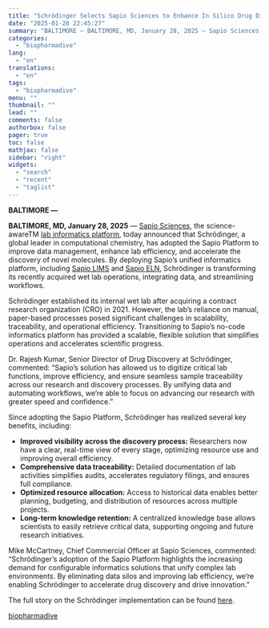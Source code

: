 ```yaml
---
title: "Schrödinger Selects Sapio Sciences to Enhance In Silico Drug Discovery from Plasmid to Structure"
date: "2025-01-28 22:45:27"
summary: "BALTIMORE — BALTIMORE, MD, January 28, 2025 — Sapio Sciences, the science-awareTM lab informatics platform, today announced that Schrödinger, a global leader in computational chemistry, has adopted the Sapio Platform to improve data management, enhance lab efficiency, and accelerate the discovery of novel molecules. By deploying Sapio’s unified informatics platform,..."
categories:
  - "biopharmadive"
lang:
  - "en"
translations:
  - "en"
tags:
  - "biopharmadive"
menu: ""
thumbnail: ""
lead: ""
comments: false
authorbox: false
pager: true
toc: false
mathjax: false
sidebar: "right"
widgets:
  - "search"
  - "recent"
  - "taglist"
---
```


**BALTIMORE —** 

**BALTIMORE, MD, January 28, 2025** — [Sapio Sciences](https://www.sapiosciences.com/?utm_campaign=5510975-2025-media-communications&utm_source=sapio-sciences-press-release&utm_content=home), the science-awareTM [lab informatics platform](https://www.sapiosciences.com/products/lab-informatics-platform/), today announced that Schrödinger, a global leader in computational chemistry, has adopted the Sapio Platform to improve data management, enhance lab efficiency, and accelerate the discovery of novel molecules. By deploying Sapio’s unified informatics platform, including [Sapio LIMS](https://www.sapiosciences.com/products/lims/?utm_campaign=5510975-2025-media-communications&utm_source=sapio-sciences-press-release&utm_content=lims) and [Sapio ELN](https://www.sapiosciences.com/products/electronic-lab-notebook/?utm_campaign=5510975-2025-media-communications&utm_source=sapio-sciences-press-release&utm_content=eln), Schrödinger is transforming its recently acquired wet lab operations, integrating data, and streamlining workflows.

Schrödinger established its internal wet lab after acquiring a contract research organization (CRO) in 2021. However, the lab’s reliance on manual, paper-based processes posed significant challenges in scalability, traceability, and operational efficiency. Transitioning to Sapio’s no-code informatics platform has provided a scalable, flexible solution that simplifies operations and accelerates scientific progress.

Dr. Rajesh Kumar, Senior Director of Drug Discovery at Schrödinger, commented: “Sapio’s solution has allowed us to digitize critical lab functions, improve efficiency, and ensure seamless sample traceability across our research and discovery processes. By unifying data and automating workflows, we’re able to focus on advancing our research with greater speed and confidence.”

Since adopting the Sapio Platform, Schrödinger has realized several key benefits, including:

* **Improved visibility across the discovery process:** Researchers now have a clear, real-time view of every stage, optimizing resource use and improving overall efficiency.
* **Comprehensive data traceability:** Detailed documentation of lab activities simplifies audits, accelerates regulatory filings, and ensures full compliance.
* **Optimized resource allocation:** Access to historical data enables better planning, budgeting, and distribution of resources across multiple projects.
* **Long-term knowledge retention:** A centralized knowledge base allows scientists to easily retrieve critical data, supporting ongoing and future research initiatives.

Mike McCartney, Chief Commercial Officer at Sapio Sciences, commented: “Schrödinger’s adoption of the Sapio Platform highlights the increasing demand for configurable informatics solutions that unify complex lab environments. By eliminating data silos and improving lab efficiency, we’re enabling Schrödinger to accelerate drug discovery and drive innovation.”

The full story on the Schrödinger implementation can be found [here](https://www.sapiosciences.com/resource/schrodinger-accelerates-in-silico-discovery-from-plasmid-to-structure/).

[biopharmadive](https://www.biopharmadive.com/press-release/20250128-schrodinger-selects-sapio-sciences-to-enhance-in-silico-drug-discovery-from/)
